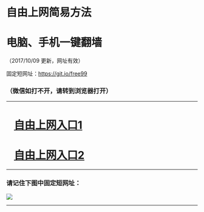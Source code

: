 ﻿# 自由上网简易方法

# 电脑、手机一键翻墙

（2017/10/09 更新，网址有效）

固定短网址：https://git.io/free99

### （微信如打不开，请转到浏览器打开）


***





# &nbsp;&nbsp; <a href="http://ft2763925605.fwq-tz-1001.info/fwqtz01.html?t=10090018281 " target="_blank">自由上网入口1</a>
# &nbsp;&nbsp; <a href="http://ft15724798.fwq-tz-1002.info/fwqtz02.html?t=100900111834 " target="_blank">自由上网入口2</a>
***

### 请记住下图中固定短网址：

<img src="https://s3-us-west-2.amazonaws.com/fwq-1001/yjfq-20170905okok.png" /> 


***

